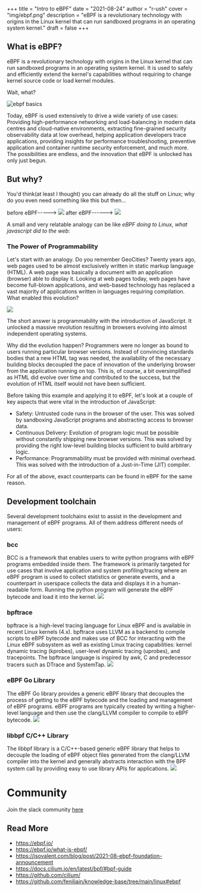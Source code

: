 +++
title = "Intro to eBPF"
date = "2021-08-24"
author = "r-ush"
cover = "img/ebpf.png"
description = "eBPF is a revolutionary technology with origins in the Linux kernel that can run sandboxed programs in an operating system kernel."
draft = false
+++

## What is eBPF?

eBPF is a revolutionary technology with origins in the Linux kernel that can run sandboxed programs in an operating system kernel. It is used to safely and efficiently extend the kernel's capabilities without requiring to change kernel source code or load kernel modules.

Wait, what?

![ebpf basics](https://i.imgur.com/OT38RIt.png)

Today, eBPF is used extensively to drive a wide variety of use cases: Providing high-performance networking and load-balancing in modern data centres and cloud-native environments, extracting fine-grained security observability data at low overhead, helping application developers trace applications, providing insights for performance troubleshooting, preventive application and container runtime security enforcement, and much more. The possibilities are endless, and the innovation that eBPF is unlocked has only just begun.

## But why?

You'd think(at least I thought) you can already do all the stuff on Linux; why do you even need something like this but then...

before eBPF----->
![](https://isovalent.com/assets/blog/ebpf-foundation-announcement/Comic1.png)
after eBPF------>
![](https://isovalent.com/assets/blog/ebpf-foundation-announcement/Comic2.png)

A small and very relatable analogy can be like <i>eBPF doing to Linux, what javascript did to the web</i>:

### The Power of Programmability

Let's start with an analogy. Do you remember GeoCities? Twenty years ago, web pages used to be almost exclusively written in static markup language (HTML). A web page was basically a document with an application (browser) able to display it. Looking at web pages today, web pages have become full-blown applications, and web-based technology has replaced a vast majority of applications written in languages requiring compilation. What enabled this evolution?

![](https://i.imgur.com/FUImfbW.png)

The short answer is programmability with the introduction of JavaScript. It unlocked a massive revolution resulting in browsers evolving into almost independent operating systems.

Why did the evolution happen? Programmers were no longer as bound to users running particular browser versions. Instead of convincing standards bodies that a new HTML tag was needed, the availability of the necessary building blocks decoupled the pace of innovation of the underlying browser from the application running on top. This is, of course, a bit oversimplified as HTML did evolve over time and contributed to the success, but the evolution of HTML itself would not have been sufficient.

Before taking this example and applying it to eBPF, let's look at a couple of key aspects that were vital in the introduction of JavaScript:

- Safety: Untrusted code runs in the browser of the user. This was solved by sandboxing JavaScript programs and abstracting access to browser data.
- Continuous Delivery: Evolution of program logic must be possible without constantly shipping new browser versions. This was solved by providing the right low-level building blocks sufficient to build arbitrary logic.
- Performance: Programmability must be provided with minimal overhead. This was solved with the introduction of a Just-in-Time (JIT) compiler.

For all of the above, exact counterparts can be found in eBPF for the same reason.

## Development toolchain

Several development toolchains exist to assist in the development and management of eBPF programs. All of them address different needs of users:

### bcc

BCC is a framework that enables users to write python programs with eBPF programs embedded inside them. The framework is primarily targeted for use cases that involve application and system profiling/tracing where an eBPF program is used to collect statistics or generate events, and a counterpart in userspace collects the data and displays it in a human-readable form. Running the python program will generate the eBPF bytecode and load it into the kernel.
![](https://i.imgur.com/sZ9fyyR.png)

### bpftrace

bpftrace is a high-level tracing language for Linux eBPF and is available in recent Linux kernels (4.x). bpftrace uses LLVM as a backend to compile scripts to eBPF bytecode and makes use of BCC for interacting with the Linux eBPF subsystem as well as existing Linux tracing capabilities: kernel dynamic tracing (kprobes), user-level dynamic tracing (uprobes), and tracepoints. The bpftrace language is inspired by awk, C and predecessor tracers such as DTrace and SystemTap.
![](https://i.imgur.com/VslEFzm.png)

### eBPF Go Library

The eBPF Go library provides a generic eBPF library that decouples the process of getting to the eBPF bytecode and the loading and management of eBPF programs. eBPF programs are typically created by writing a higher-level language and then use the clang/LLVM compiler to compile to eBPF bytecode.
![](https://i.imgur.com/NtkM5oE.png)

### libbpf C/C++ Library

The libbpf library is a C/C++-based generic eBPF library that helps to decouple the loading of eBPF object files generated from the clang/LLVM compiler into the kernel and generally abstracts interaction with the BPF system call by providing easy to use library APIs for applications.
![](https://i.imgur.com/tNIptkT.png)

# Community

Join the slack community [here](https://ebpf.io/slack)

## Read More

- https://ebpf.io/
- https://ebpf.io/what-is-ebpf/
- https://isovalent.com/blog/post/2021-08-ebpf-foundation-announcement
- https://docs.cilium.io/en/latest/bpf/#bpf-guide
- https://github.com/cilium/
- https://github.com/feniljain/knowledge-base/tree/main/linux#ebpf
